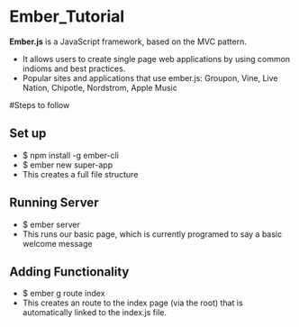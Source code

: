 # Ember_Tutorial

**Ember.js** is a JavaScript framework, based on the MVC pattern. 
- It allows users to create single page web applications by using common indioms and best practices.
- Popular sites and applications that use ember.js: Groupon, Vine, Live Nation, Chipotle, Nordstrom, Apple Music

#Steps to follow

## Set up  
- $ npm install -g ember-cli
- $ ember new super-app
- This creates a full file structure

## Running Server 
- $ ember server
- This runs our basic page, which is currently programed to say a basic welcome message

## Adding Functionality
- $ ember g route index
- This creates an route to the index page (via the root) that is automatically linked to the index.js file. 
